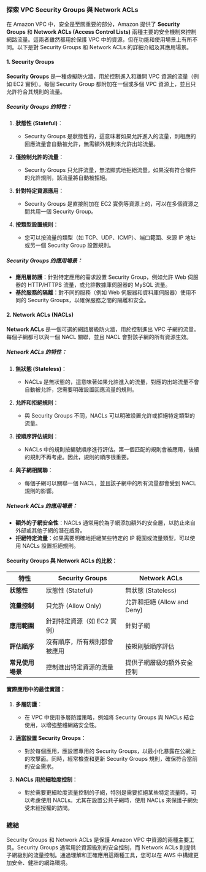 ### 探索 VPC Security Groups 與 Network ACLs

在 Amazon VPC 中，安全是至關重要的部分，Amazon 提供了 **Security Groups** 和 **Network ACLs (Access Control Lists)** 兩種主要的安全機制來控制網路流量。這兩者雖然都用於保護 VPC 中的資源，但在功能和使用場景上有所不同。以下是對 Security Groups 和 Network ACLs 的詳細介紹及其應用場景。

#### **1. Security Groups**

**Security Groups** 是一種虛擬防火牆，用於控制進入和離開 VPC 資源的流量（例如 EC2 實例）。每個 Security Group 都附加在一個或多個 VPC 資源上，並且只允許符合其規則的流量。

##### **Security Groups 的特性：**

1. **狀態性 (Stateful)**：
   - Security Groups 是狀態性的，這意味著如果允許進入的流量，則相應的回應流量會自動被允許，無需額外規則來允許出站流量。

2. **僅控制允許的流量**：
   - Security Groups 只允許流量，無法顯式地拒絕流量。如果沒有符合條件的允許規則，該流量將自動被拒絕。

3. **針對特定資源應用**：
   - Security Groups 是直接附加在 EC2 實例等資源上的，可以在多個資源之間共用一個 Security Group。

4. **按類型設置規則**：
   - 您可以按流量的類型（如 TCP、UDP、ICMP）、端口範圍、來源 IP 地址或另一個 Security Group 設置規則。

##### **Security Groups 的應用場景：**

- **應用層防護**：針對特定應用的需求設置 Security Group，例如允許 Web 伺服器的 HTTP/HTTPS 流量，或允許數據庫伺服器的 MySQL 流量。
- **基於服務的隔離**：對不同的服務（例如 Web 伺服器和資料庫伺服器）使用不同的 Security Groups，以確保服務之間的隔離和安全。

#### **2. Network ACLs (NACLs)**

**Network ACLs** 是一個可選的網路層級防火牆，用於控制進出 VPC 子網的流量。每個子網都可以與一個 NACL 關聯，並且 NACL 會對該子網的所有資源生效。

##### **Network ACLs 的特性：**

1. **無狀態 (Stateless)**：
   - NACLs 是無狀態的，這意味著如果允許進入的流量，對應的出站流量不會自動被允許，您需要明確設置回應流量的規則。

2. **允許和拒絕規則**：
   - 與 Security Groups 不同，NACLs 可以明確設置允許或拒絕特定類型的流量。

3. **按順序評估規則**：
   - NACLs 中的規則按編號順序進行評估。第一個匹配的規則會被應用，後續的規則不再考慮。因此，規則的順序很重要。

4. **與子網相關聯**：
   - 每個子網可以關聯一個 NACL，並且該子網中的所有流量都會受到 NACL 規則的影響。

##### **Network ACLs 的應用場景：**

- **額外的子網安全性**：NACLs 通常用於為子網添加額外的安全層，以防止來自外部或其他子網的潛在威脅。
- **拒絕特定流量**：如果需要明確地拒絕某些特定的 IP 範圍或流量類型，可以使用 NACLs 設置拒絕規則。

#### **Security Groups 與 Network ACLs 的比較：**

| 特性                  | Security Groups                      | Network ACLs                       |
|-----------------------|--------------------------------------|------------------------------------|
| **狀態性**             | 狀態性 (Stateful)                     | 無狀態 (Stateless)                  |
| **流量控制**           | 只允許 (Allow Only)                  | 允許和拒絕 (Allow and Deny)         |
| **應用範圍**           | 針對特定資源（如 EC2 實例）            | 針對子網                             |
| **評估順序**           | 沒有順序，所有規則都會被應用          | 按規則號順序評估                    |
| **常見使用場景**       | 控制進出特定資源的流量                | 提供子網層級的額外安全控制          |

#### **實際應用中的最佳實踐：**

1. **多層防護**：
   - 在 VPC 中使用多層防護策略，例如將 Security Groups 與 NACLs 結合使用，以增強整體網路安全性。

2. **適當設置 Security Groups**：
   - 對於每個應用，應設置專用的 Security Groups，以最小化暴露在公網上的攻擊面。同時，經常檢查和更新 Security Groups 規則，確保符合當前的安全需求。

3. **NACLs 用於細粒度控制**：
   - 對於需要更細粒度流量控制的子網，特別是需要拒絕某些特定流量時，可以考慮使用 NACLs。尤其在設置公共子網時，使用 NACLs 來保護子網免受未經授權的訪問。

### 總結

Security Groups 和 Network ACLs 是保護 Amazon VPC 中資源的兩種主要工具。Security Groups 通常用於資源級別的安全控制，而 Network ACLs 則提供子網級別的流量控制。通過理解和正確應用這兩種工具，您可以在 AWS 中構建更加安全、健壯的網路環境。